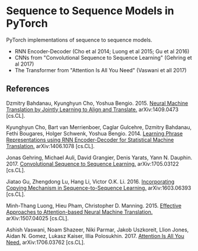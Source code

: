 # Sequence to Sequence Models in PyTorch

PyTorch implementations of sequence to sequence models.

- RNN Encoder-Decoder (Cho et al 2014; Luong et al 2015; Gu et al 2016)
- CNNs from "Convolutional Sequence to Sequence Learning" (Gehring et al 2017)
- The Transformer from "Attention Is All You Need" (Vaswani et all 2017)

## References

Dzmitry Bahdanau, Kyunghyun Cho, Yoshua Bengio. 2015. [Neural Machine Translation by Jointly Learning to Align and Translate.](https://arxiv.org/abs/1409.0473) arXiv:1409.0473 [cs.CL].

Kyunghyun Cho, Bart van Merrienboer, Caglar Gulcehre, Dzmitry Bahdanau, Fethi Bougares, Holger Schwenk, Yoshua Bengio. 2014. [Learning Phrase Representations using RNN Encoder-Decoder for Statistical Machine Translation.](https://arxiv.org/abs/1406.1078) arXiv:1406.1078 [cs.CL].

Jonas Gehring, Michael Auli, David Grangier, Denis Yarats, Yann N. Dauphin. 2017. [Convolutional Sequence to Sequence Learning.](https://arxiv.org/abs/1705.03122) arXiv:1705.03122 [cs.CL].

Jiatao Gu, Zhengdong Lu, Hang Li, Victor O.K. Li. 2016. [Incorporating Copying Mechanism in Sequence-to-Sequence Learning.](https://arxiv.org/abs/1603.06393) arXiv:1603.06393 [cs.CL].

Minh-Thang Luong, Hieu Pham, Christopher D. Manning. 2015. [Effective Approaches to Attention-based Neural Machine Translation.](https://arxiv.org/abs/1508.04025) arXiv:1507.04025 [cs.CL].

Ashish Vaswani, Noam Shazeer, Niki Parmar, Jakob Uszkoreit, Llion Jones, Aidan N. Gomez, Lukasz Kaiser, Illia Polosukhin. 2017. [Attention Is All You Need.](https://arxiv.org/abs/1706.03762) arXiv:1706.03762 [cs.CL].
